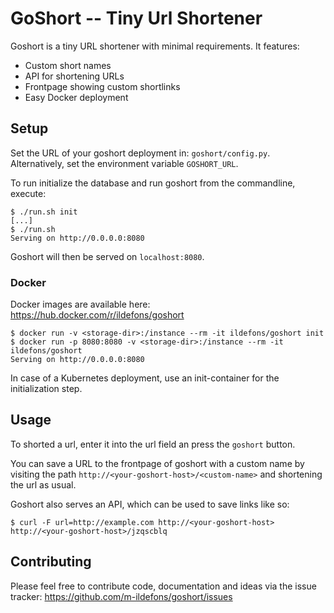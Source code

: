 GoShort -- Tiny Url Shortener
=============================

Goshort is a tiny URL shortener with minimal requirements. It features:

  - Custom short names
  - API for shortening URLs
  - Frontpage showing custom shortlinks
  - Easy Docker deployment

Setup
-----

Set the URL of your goshort deployment in: `goshort/config.py`.
Alternatively, set the environment variable `GOSHORT_URL`.

To run initialize the database and run goshort from the commandline, execute:

```
$ ./run.sh init
[...]
$ ./run.sh
Serving on http://0.0.0.0:8080
```

Goshort will then be served on `localhost:8080`.

### Docker

Docker images are available here: https://hub.docker.com/r/ildefons/goshort

```
$ docker run -v <storage-dir>:/instance --rm -it ildefons/goshort init
$ docker run -p 8080:8080 -v <storage-dir>:/instance --rm -it ildefons/goshort
Serving on http://0.0.0.0:8080
```

In case of a Kubernetes deployment, use an init-container for the
initialization step.

Usage
-----

To shorted a url, enter it into the url field an press the `goshort` button.

You can save a URL to the frontpage of goshort with a custom name by visiting
the path `http://<your-goshort-host>/<custom-name>` and shortening the url as
usual.

Goshort also serves an API, which can be used to save links like so:

```
$ curl -F url=http://example.com http://<your-goshort-host>
http://<your-goshort-host>/jzqscblq
```

Contributing
------------

Please feel free to contribute code, documentation and ideas via the issue
tracker: https://github.com/m-ildefons/goshort/issues

